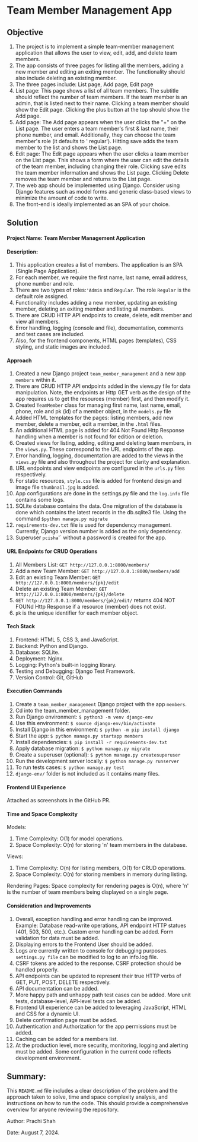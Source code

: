 # Team Member Management App

## Objective

1. The project is to implement a simple team-member management application that allows the user to view, edit, add, and
   delete team members.
2. The app consists of three pages for listing all the members, adding a new member and editing an exiting member. The
   functionality should also include deleting an existing member.
3. The three pages include: List page, Add page, Edit page
4. List page: This page shows a list of all team members. The subtitle should reflect the number of team
   members. If the team member is an admin, that is listed next to their name. Clicking a team member should show the
   Edit page. Clicking the plus button at the top should show the Add page.
5. Add page: The Add page appears when the user clicks the "+" on the List page. The user enters a team member's first &
   last name, their phone number, and email. Additionally, they can choose the team member's role (it defaults to '
   regular'). Hitting save adds the team member to the list and shows the List page.
6. Edit page: The Edit page appears when the user clicks a team member on the List page. This shows a form where the
   user can edit the details of the team member, including changing their role. Clicking save edits the team member
   information and shows the List page. Clicking Delete removes the team member and returns to the List page.
7. The web app should be implemented using Django. Consider using Django features such as model forms and generic
   class-based views to minimize the amount of code to write.
8. The front-end is ideally implemented as an SPA of your choice.

## Solution

#### Project Name: Team Member Management Application

#### Description:

1. This application creates a list of members. The application is an SPA (Single Page Application).
2. For each member, we require the first name, last name, email address, phone number and role.
3. There are two types of roles:`'Admin` and `Regular`. The role `Regular` is the default role assigned.
4. Functionality includes adding a new member, updating an existing member, deleting an exiting member and listing all
   members.
5. There are CRUD HTTP API endpoints to create, delete, edit member and view all members.
6. Error handling, logging (console and file), documentation, comments and test cases are included.
7. Also, for the frontend components, HTML pages (templates), CSS styling, and static images are included.

#### Approach

1. Created a new Django project `team_member_management` and a new app `members` within it.
2. There are CRUD HTTP API endpoints added in the views.py file for data manipulation. Note, the endpoints ar Http GET
   verb as the design of the app requires us to get the resources (member) first, and then modify it.
3. Created `TeamMember` class for managing first name, last name, email, phone, role and pk (id) of a member object, in
   the `models.py` file
4. Added HTML templates for the pages: listing members, add new member, delete a member, edit a member, in the `.html`
   files.
5. An additional HTML page is added for 404 Not Found Http Response handling when a member is not found for edition or
   deletion.
6. Created views for listing, adding, editing and deleting team members, in the `views.py`. These correspond to the URL
   endpoints of the app.
7. Error handling, logging, documentation are added to the views in the `views.py` file and also throughout the project
   for clarity and explanation.
8. URL endpoints and view endpoints are configured in the `urls.py` files respectively.
9. For static resources, `style.css` file is added for frontend design and image file `thumbnail.jpg` is added.
10. App configurations are done in the settings.py file and the `log.info` file contains some logs.
11. SQLite database contains the data. One migration of the database is done which contains the latest records in the
    db.sqlite3 file. Using the command `$python manage.py migrate`
12. `requirements-dev.txt` file is used for dependency management. Currently, Django version number is added as the only
    dependency.
13. Superuser `pcisha`'` without a password is created for the app.

#### URL Endpoints for CRUD Operations

1. All Members List: `GET http://127.0.0.1:8000/members/`
2. Add a new Team Member: `GET http://127.0.0.1:8000/members/add`
3. Edit an existing Team Member: `GET http://127.0.0.1:8000/members/{pk}/edit`
4. Delete an existing Team Member: `GET http://127.0.0.1:8000/members/{pk}/delete`
5. `GET http://127.0.0.1:8000/members/{pk}/edit/` returns 404 NOT FOUNd Http Response if a resource (member) does not
   exist.
6. `pk` is the unique identifier for each member object.

#### Tech Stack

1. Frontend: HTML 5, CSS 3, and JavaScript.
2. Backend: Python and Django.
3. Database: SQLite.
4. Deployment: Nginx.
5. Logging: Python's built-in logging library.
6. Testing and Debugging: Django Test Framework.
7. Version Control: Git, GitHub

#### Execution Commands

1. Create a `team_member_management` Django project with the app `members`.
2. Cd into the team_member_management folder.
3. Run Django environment: `$ python3 -m venv django-env`
4. Use this environment: `$ source django-env/bin/activate`
5. Install Django in this environment: `$ python -m pip install django`
6. Start the app: `$ python manage.py startapp members`
7. Install dependencies: `$ pip install -r requirements-dev.txt`
8. Apply database migration: `$ python manage.py migrate`
9. Create a superuser (optional): `$ python manage.py createsuperuser`
10. Run the development server locally: `$ python manage.py runserver`
11. To run tests cases: `$ python manage.py test`
12. `django-env/` folder is not included as it contains many files.

#### Frontend UI Experience

Attached as screenshots in the GitHub PR.

#### Time and Space Complexity

Models:

1. Time Complexity: O(1) for model operations.
2. Space Complexity: O(n) for storing 'n' team members in the database.

Views:

1. Time Complexity: O(n) for listing members, O(1) for CRUD operations.
2. Space Complexity: O(n) for storing members in memory during listing.

Rendering Pages: Space complexity for rendering pages is O(n), where 'n' is the number of team members being displayed
on a single page.

#### Consideration and Improvements

1. Overall, exception handling and error handling can be improved. Example: Database read-write operations, API endpoint
   HTTP statues (401, 503, 500, etc.). Custom error handling can be added. Form validation for data must be added.
2. Displaying errors to the Frontend User should be added.
3. Logs are currently written to console for debugging purposes. `settings.py file` can be modified to log to an
   info.log file.
4. CSRF tokens are added to the response. CSRF protection should be handled properly.
5. API endpoints can be updated to represent their true HTTP verbs of GET, PUT, POST, DELETE respectively.
6. API documentation can be added.
7. More happy path and unhappy path test cases can be added. More unit tests, database-level, API-level tests can be
   added.
8. Frontend UI experience can be added to leveraging JavaScript, HTML and CSS for a dynamic UI.
9. Delete confirmation page must be added.
10. Authentication and Authorization for the app permissions must be added.
11. Caching can be added for a members list.
12. At the production level, more security, monitoring, logging and alerting must be added. Some configuration in the
    current code reflects development environment.

## Summary:

This `README.md` file includes a clear description of the problem and the approach taken to solve,
time and space complexity analysis, and instructions on how to run the code.
This should provide a comprehensive overview for anyone reviewing the repository.

Author: Prachi Shah

Date: August 7, 2024.
